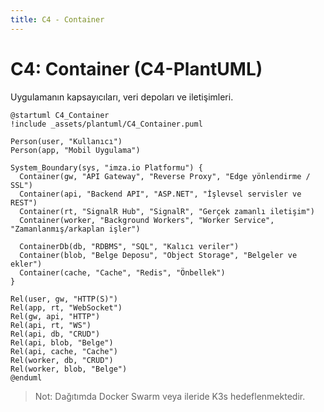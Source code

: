 ```yaml
---
title: C4 - Container
---
```


# C4: Container (C4-PlantUML)

Uygulamanın kapsayıcıları, veri depoları ve iletişimleri.

```plantuml
@startuml C4_Container
!include _assets/plantuml/C4_Container.puml

Person(user, "Kullanıcı")
Person(app, "Mobil Uygulama")

System_Boundary(sys, "imza.io Platformu") {
  Container(gw, "API Gateway", "Reverse Proxy", "Edge yönlendirme / SSL")
  Container(api, "Backend API", "ASP.NET", "İşlevsel servisler ve REST")
  Container(rt, "SignalR Hub", "SignalR", "Gerçek zamanlı iletişim")
  Container(worker, "Background Workers", "Worker Service", "Zamanlanmış/arkaplan işler")

  ContainerDb(db, "RDBMS", "SQL", "Kalıcı veriler")
  Container(blob, "Belge Deposu", "Object Storage", "Belgeler ve ekler")
  Container(cache, "Cache", "Redis", "Önbellek")
}

Rel(user, gw, "HTTP(S)")
Rel(app, rt, "WebSocket")
Rel(gw, api, "HTTP")
Rel(api, rt, "WS")
Rel(api, db, "CRUD")
Rel(api, blob, "Belge")
Rel(api, cache, "Cache")
Rel(worker, db, "CRUD")
Rel(worker, blob, "Belge")
@enduml
```

> Not: Dağıtımda Docker Swarm veya ileride K3s hedeflenmektedir.
